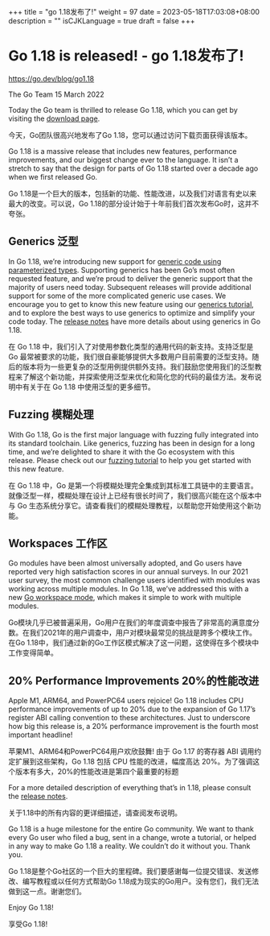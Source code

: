 +++
title = "go 1.18发布了!"
weight = 97
date = 2023-05-18T17:03:08+08:00
description = ""
isCJKLanguage = true
draft = false
+++

# Go 1.18 is released!  - go 1.18发布了!

https://go.dev/blog/go1.18

The Go Team
15 March 2022

Today the Go team is thrilled to release Go 1.18, which you can get by visiting the [download page](https://go.dev/dl/).

今天，Go团队很高兴地发布了Go 1.18，您可以通过访问下载页面获得该版本。

Go 1.18 is a massive release that includes new features, performance improvements, and our biggest change ever to the language. It isn’t a stretch to say that the design for parts of Go 1.18 started over a decade ago when we first released Go.

Go 1.18是一个巨大的版本，包括新的功能、性能改进，以及我们对语言有史以来最大的改变。可以说，Go 1.18的部分设计始于十年前我们首次发布Go时，这并不夸张。

## Generics 泛型

In Go 1.18, we’re introducing new support for [generic code using parameterized types](https://go.dev/blog/why-generics). Supporting generics has been Go’s most often requested feature, and we’re proud to deliver the generic support that the majority of users need today. Subsequent releases will provide additional support for some of the more complicated generic use cases. We encourage you to get to know this new feature using our [generics tutorial](https://go.dev/doc/tutorial/generics), and to explore the best ways to use generics to optimize and simplify your code today. The [release notes](https://go.dev/doc/go1.18) have more details about using generics in Go 1.18.

在 Go 1.18 中，我们引入了对使用参数化类型的通用代码的新支持。支持泛型是 Go 最常被要求的功能，我们很自豪能够提供大多数用户目前需要的泛型支持。随后的版本将为一些更复杂的泛型用例提供额外支持。我们鼓励您使用我们的泛型教程来了解这个新功能，并探索使用泛型来优化和简化您的代码的最佳方法。发布说明中有关于在 Go 1.18 中使用泛型的更多细节。

## Fuzzing 模糊处理

With Go 1.18, Go is the first major language with fuzzing fully integrated into its standard toolchain. Like generics, fuzzing has been in design for a long time, and we’re delighted to share it with the Go ecosystem with this release. Please check out our [fuzzing tutorial](https://go.dev/doc/tutorial/fuzz) to help you get started with this new feature.

在 Go 1.18 中，Go 是第一个将模糊处理完全集成到其标准工具链中的主要语言。就像泛型一样，模糊处理在设计上已经有很长时间了，我们很高兴能在这个版本中与 Go 生态系统分享它。请查看我们的模糊处理教程，以帮助您开始使用这个新功能。

## Workspaces 工作区

Go modules have been almost universally adopted, and Go users have reported very high satisfaction scores in our annual surveys. In our 2021 user survey, the most common challenge users identified with modules was working across multiple modules. In Go 1.18, we’ve addressed this with a new [Go workspace mode](https://go.dev/doc/tutorial/workspaces), which makes it simple to work with multiple modules.

Go模块几乎已被普遍采用，Go用户在我们的年度调查中报告了非常高的满意度分数。在我们2021年的用户调查中，用户对模块最常见的挑战是跨多个模块工作。在Go 1.18中，我们通过新的Go工作区模式解决了这一问题，这使得在多个模块中工作变得简单。

## 20% Performance Improvements 20%的性能改进

Apple M1, ARM64, and PowerPC64 users rejoice! Go 1.18 includes CPU performance improvements of up to 20% due to the expansion of Go 1.17’s register ABI calling convention to these architectures. Just to underscore how big this release is, a 20% performance improvement is the fourth most important headline!

苹果M1、ARM64和PowerPC64用户欢欣鼓舞! 由于 Go 1.17 的寄存器 ABI 调用约定扩展到这些架构，Go 1.18 包括 CPU 性能的改进，幅度高达 20%。为了强调这个版本有多大，20%的性能改进是第四个最重要的标题

For a more detailed description of everything that’s in 1.18, please consult the [release notes](https://go.dev/doc/go1.18).

关于1.18中的所有内容的更详细描述，请查阅发布说明。

Go 1.18 is a huge milestone for the entire Go community. We want to thank every Go user who filed a bug, sent in a change, wrote a tutorial, or helped in any way to make Go 1.18 a reality. We couldn’t do it without you. Thank you.

Go 1.18是整个Go社区的一个巨大的里程碑。我们要感谢每一位提交错误、发送修改、编写教程或以任何方式帮助Go 1.18成为现实的Go用户。没有您们，我们无法做到这一点。谢谢您们。

Enjoy Go 1.18!

享受Go 1.18!
